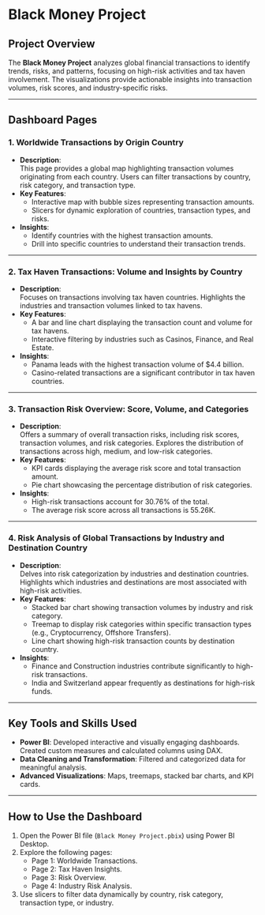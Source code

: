 # Black Money Project

## Project Overview
The **Black Money Project** analyzes global financial transactions to identify trends, risks, and patterns, focusing on high-risk activities and tax haven involvement. The visualizations provide actionable insights into transaction volumes, risk scores, and industry-specific risks.

---

## Dashboard Pages

### 1. Worldwide Transactions by Origin Country
- **Description**:  
  This page provides a global map highlighting transaction volumes originating from each country. Users can filter transactions by country, risk category, and transaction type.
- **Key Features**:  
  - Interactive map with bubble sizes representing transaction amounts.
  - Slicers for dynamic exploration of countries, transaction types, and risks.
- **Insights**:  
  - Identify countries with the highest transaction amounts.
  - Drill into specific countries to understand their transaction trends.

---

### 2. Tax Haven Transactions: Volume and Insights by Country
- **Description**:  
  Focuses on transactions involving tax haven countries. Highlights the industries and transaction volumes linked to tax havens.
- **Key Features**:  
  - A bar and line chart displaying the transaction count and volume for tax havens.
  - Interactive filtering by industries such as Casinos, Finance, and Real Estate.
- **Insights**:  
  - Panama leads with the highest transaction volume of $4.4 billion.
  - Casino-related transactions are a significant contributor in tax haven countries.

---

### 3. Transaction Risk Overview: Score, Volume, and Categories
- **Description**:  
  Offers a summary of overall transaction risks, including risk scores, transaction volumes, and risk categories. Explores the distribution of transactions across high, medium, and low-risk categories.
- **Key Features**:  
  - KPI cards displaying the average risk score and total transaction amount.
  - Pie chart showcasing the percentage distribution of risk categories.
- **Insights**:  
  - High-risk transactions account for 30.76% of the total.
  - The average risk score across all transactions is 55.26K.

---

### 4. Risk Analysis of Global Transactions by Industry and Destination Country
- **Description**:  
  Delves into risk categorization by industries and destination countries. Highlights which industries and destinations are most associated with high-risk activities.
- **Key Features**:  
  - Stacked bar chart showing transaction volumes by industry and risk category.
  - Treemap to display risk categories within specific transaction types (e.g., Cryptocurrency, Offshore Transfers).
  - Line chart showing high-risk transaction counts by destination country.
- **Insights**:  
  - Finance and Construction industries contribute significantly to high-risk transactions.
  - India and Switzerland appear frequently as destinations for high-risk funds.

---

## Key Tools and Skills Used
- **Power BI**: Developed interactive and visually engaging dashboards. Created custom measures and calculated columns using DAX.
- **Data Cleaning and Transformation**: Filtered and categorized data for meaningful analysis.
- **Advanced Visualizations**: Maps, treemaps, stacked bar charts, and KPI cards.

---

## How to Use the Dashboard
1. Open the Power BI file (`Black Money Project.pbix`) using Power BI Desktop.
2. Explore the following pages:
   - Page 1: Worldwide Transactions.
   - Page 2: Tax Haven Insights.
   - Page 3: Risk Overview.
   - Page 4: Industry Risk Analysis.
3. Use slicers to filter data dynamically by country, risk category, transaction type, or industry.
